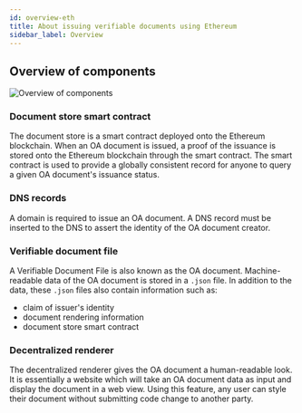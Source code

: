 ```yaml
---
id: overview-eth
title: About issuing verifiable documents using Ethereum
sidebar_label: Overview
---
```


## Overview of components

![Overview of components](/docs/ethereum-section/overview-eth/overview.png)

### Document store smart contract

The document store is a smart contract deployed onto the Ethereum blockchain. When an OA document is issued, a proof of the issuance is stored onto the Ethereum blockchain through the smart contract. The smart contract is used to provide a globally consistent record for anyone to query a given OA document's issuance status.

### DNS records

A domain is required to issue an OA document. A DNS record must be inserted to the DNS to assert the identity of the OA document creator.

### Verifiable document file

A Verifiable Document File is also known as the OA document. Machine-readable data of the OA document is stored in a `.json` file. In addition to the data, these `.json` files also contain information such as:

- claim of issuer's identity
- document rendering information
- document store smart contract

### Decentralized renderer

The decentralized renderer gives the OA document a human-readable look. It is essentially a website which will take an OA document data as input and display the document in a web view. Using this feature, any user can style their document without submitting code change to another party.
